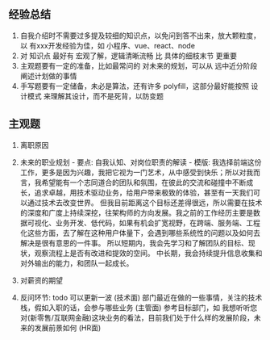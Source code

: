 ## 经验总结
  1. 自我介绍时不需要过多提及较细的知识点，以免问到答不出来，放大颗粒度，以 有xxx开发经验为佳，如 小程序、vue、react、node
  2. 对 知识点 最好有 宏观了解，逻辑清晰流畅 比 具体的细枝末节 更重要
  3. 主观题要有一定的准备，比如最常问的 对未来的规划，可以从 远中近分阶段阐述计划做的事情
  4. 手写题要有一定储备，未必是算法，还有许多 polyfill，这部分最好能按照 设计模式 来理解其设计，而不是死背，以防变题

## 主观题
  1. 离职原因

  2. 未来的职业规划
    - 要点: 自我认知、对岗位职责的解读
    - 模版: 
      我选择前端这份工作，更多是因为兴趣，我把它视为一门艺术，从中感受到快乐；所以对我而言，我希望能有一个志同道合的团队和氛围，在彼此的交流和碰撞中不断成长，追求卓越，用技术驱动业务，给用户带来极致的体验，甚至有一天我们可以通过技术去改变世界。
      但我目前距离这个目标还差得很远，所以需要在技术的深度和广度上持续深挖，往架构师的方向发展。我之前的工作经历主要是数据可视化、业务开发、低代码，如果有机会扩宽视野，在跨端、服务端、工程化这些方面，去了解在这种用户体量下，会遇到哪些系统性的问题以及如何去解决是很有意思的一件事。
      所以短期内，我会先学习和了解团队的目标、现状，观察流程上是否有改进和提效的空间。
      中长期，我会持续提升信息收集和对外输出的能力，和团队一起成长。

  3. 对薪资的期望

  4. 反问环节: todo 可以更新一波
    (技术面) 部门最近在做的一些事情，关注的技术栈，假如入职的话，会参与哪些业务
    (主管面) 参考目标部门，如 我想听听您对(新零售/互联网金融)这块业务的看法，目前我们处于什么样的发展阶段，未来的发展前景如何
    (HR面)
